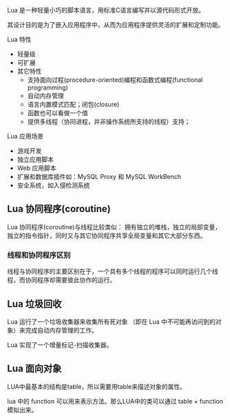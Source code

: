
Lua 是一种轻量小巧的脚本语言，用标准C语言编写并以源代码形式开放。

其设计目的是为了嵌入应用程序中，从而为应用程序提供灵活的扩展和定制功能。

Lua 特性
- 轻量级
- 可扩展
- 其它特性 
  - 支持面向过程(procedure-oriented)编程和函数式编程(functional programming)
  - 自动内存管理
  - 语言内置模式匹配；闭包(closure)
  - 函数也可以看做一个值
  - 提供多线程（协同进程，并非操作系统所支持的线程）支持；

Lua 应用场景
- 游戏开发
- 独立应用脚本
- Web 应用脚本
- 扩展和数据库插件如：MySQL Proxy 和 MySQL WorkBench
- 安全系统，如入侵检测系统


## Lua 协同程序(coroutine)
Lua 协同程序(coroutine)与线程比较类似：
拥有独立的堆栈，独立的局部变量，独立的指令指针，同时又与其它协同程序共享全局变量和其它大部分东西。

### 线程和协同程序区别
线程与协同程序的主要区别在于，一个具有多个线程的程序可以同时运行几个线程，而协同程序却需要彼此协作的运行。

## Lua 垃圾回收
Lua 运行了一个垃圾收集器来收集所有死对象 （即在 Lua 中不可能再访问到的对象）来完成自动内存管理的工作。 

Lua 实现了一个增量标记-扫描收集器。

## Lua 面向对象
LUA中最基本的结构是table，所以需要用table来描述对象的属性。

lua 中的 function 可以用来表示方法。那么LUA中的类可以通过 table + function 模拟出来。